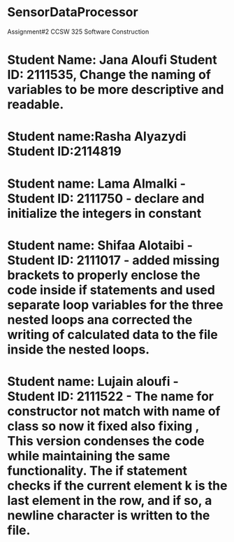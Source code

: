 # SensorDataProcessor
Assignment#2 CCSW 325 Software Construction
# Student Name: Jana Aloufi   Student ID: 2111535, Change the naming of variables to be more descriptive and readable. 

# Student name:Rasha Alyazydi Student ID:2114819

# Student name: Lama Almalki - Student ID: 2111750 - declare and initialize the integers in constant

# Student name: Shifaa Alotaibi - Student ID: 2111017 - added missing brackets to properly enclose the code inside if statements and used separate loop variables for the three nested loops ana corrected the writing of calculated data to the file inside the nested loops.


# Student name: Lujain aloufi - Student ID: 2111522 - The name for  constructor not match with name of class so now it fixed also fixing , This version condenses the code while maintaining the same functionality. The if statement checks if the current element k is the last element in the row, and if so, a newline character is written to the file.


